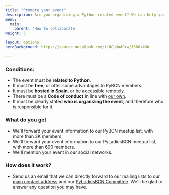 ```yaml
---
title: "Promote your event"
description: Are you organizing a Python related event? We can help you promote it!
menu:
  main:
    parent: 'How to collaborate'
weight: 3

layout: options
heroBackground: https://source.unsplash.com/tiNCpHudGrw/1600x400

---
```


### Conditions:
- The event must be **related to Python**.
- It must be **free**, or offer some advantages to PyBCN members.
- It must be **hosted in Spain**, or be accessible remotely.
- There must be a **Code of conduct** in line with [our own](/pybcn_association/coc/).
- It must be clearly stated **who is organizing the event**, and therefore who is responsible for it.

### What do you get
- We'll forward your event information to our PyBCN meetup list, with more than 3K members.
- We'll forward your event information to our PyLadiesBCN meetup list, with more than 600 members.
- We'll mention your event in our social networks.

### How does it work?
- Send us an email that we can directly forward to our mailing lists to our [main contact address](mailto://pybcn@googlegroups.com) and our [PyLadiesBCN Committee](mailto://pyladies-bcn@googlegroups.com). We'll be glad to answer any question you may have.
